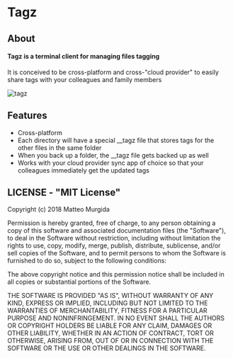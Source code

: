 Tagz
====================

## About

#### Tagz is a terminal client for managing files tagging
It is conceived to be cross-platform and cross-"cloud provider" to easily share tags with your colleagues
and family members

![tagz](https://github.com/teomurgi/tagz/blob/master/clip.gif?raw=true)

## Features

* Cross-platform
* Each directory will have a special __tagz file that stores tags for the other files in the same folder
* When you back up a folder, the __tagz file gets backed up as well
* Works with your cloud provider sync app of choice so that your colleagues immediately get the updated tags

## LICENSE - "MIT License"

Copyright (c) 2018 Matteo Murgida

Permission is hereby granted, free of charge, to any person
obtaining a copy of this software and associated documentation
files (the "Software"), to deal in the Software without
restriction, including without limitation the rights to use,
copy, modify, merge, publish, distribute, sublicense, and/or sell
copies of the Software, and to permit persons to whom the
Software is furnished to do so, subject to the following
conditions:

The above copyright notice and this permission notice shall be
included in all copies or substantial portions of the Software.

THE SOFTWARE IS PROVIDED "AS IS", WITHOUT WARRANTY OF ANY KIND,
EXPRESS OR IMPLIED, INCLUDING BUT NOT LIMITED TO THE WARRANTIES
OF MERCHANTABILITY, FITNESS FOR A PARTICULAR PURPOSE AND
NONINFRINGEMENT. IN NO EVENT SHALL THE AUTHORS OR COPYRIGHT
HOLDERS BE LIABLE FOR ANY CLAIM, DAMAGES OR OTHER LIABILITY,
WHETHER IN AN ACTION OF CONTRACT, TORT OR OTHERWISE, ARISING
FROM, OUT OF OR IN CONNECTION WITH THE SOFTWARE OR THE USE OR
OTHER DEALINGS IN THE SOFTWARE.
